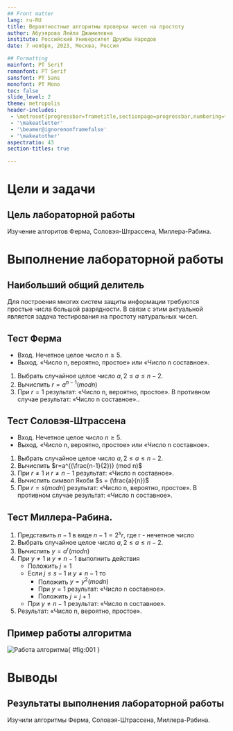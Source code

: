 ```yaml
---
## Front matter
lang: ru-RU
title: Вероятностные алгоритмы проверки чисел на простоту
author: Абузярова Лейла Джамилевна
institute: Российский Университет Дружбы Народов
date: 7 ноября, 2023, Москва, Россия

## Formatting
mainfont: PT Serif
romanfont: PT Serif
sansfont: PT Sans
monofont: PT Mono
toc: false
slide_level: 2
theme: metropolis
header-includes: 
 - \metroset{progressbar=frametitle,sectionpage=progressbar,numbering=fraction}
 - '\makeatletter'
 - '\beamer@ignorenonframefalse'
 - '\makeatother'
aspectratio: 43
section-titles: true

---
```


# Цели и задачи

## Цель лабораторной работы

Изучение алгоритов Ферма, Соловэя-Штрассена, Миллера-Рабина.

# Выполнение лабораторной работы

## Наибольший общий делитель

Для построения многих систем защиты информации требуются простые числа большой разрядности. В связи с этим актуальной является задача тестирования на простоту натуральных чисел.

## Тест Ферма

* Вход. Нечетное целое число $n \geq 5$.
* Выход. «Число n, вероятно, простое» или «Число n составное».

1. Выбрать случайное целое число $a, 2 \leq a \leq n-2$.
2. Вычислить $r=a^{n-1} (mod n)$
3. При $r=1$ результат: «Число n, вероятно, простое». В противном случае результат: «Число n составное»..

## Тест Соловэя-Штрассена

* Вход. Нечетное целое число $n \geq 5$.
* Выход. «Число n, вероятно, простое» или «Число n составное».

1. Выбрать случайное целое число $a, 2 \leq a \leq n-2$.
2. Вычислить $r=a^{(\frac{n-1}{2})} (mod n)$
3. При $r \neq 1$ и $r \neq n-1$ результат: «Число n составное».
4. Вычислить символ Якоби $s = (\frac{a}{n})$
5. При $r=s (mod n)$ результат: «Число n, вероятно, простое». В противном случае результат: «Число n составное».

## Тест Миллера-Рабина.

1. Представить $n-1$ в виде $n-1 = 2^sr$, где r - нечетное число
2. Выбрать случайное целое число $a, 2 \leq a \leq n-2$.
3. Вычислить $y=a^r (mod n)$
4. При $y \neq 1$ и $y \neq n-1$ выполнить действия
	- Положить $j=1$
	- Если $j \leq s-1$ и $y \neq n-1$ то
		* Положить $y=y^2 (mod n)$
		* При $y=1$   результат: «Число n составное».
		* Положить $j=j+1$
	- При $y \neq n-1$ результат: «Число n составное».
5. Результат: «Число n, вероятно, простое».

## Пример работы алгоритма

![Работа алгоритма](image/0.png){ #fig:001 }

# Выводы

## Результаты выполнения лабораторной работы

Изучили алгоритмы Ферма, Соловэя-Штрассена, Миллера-Рабина.